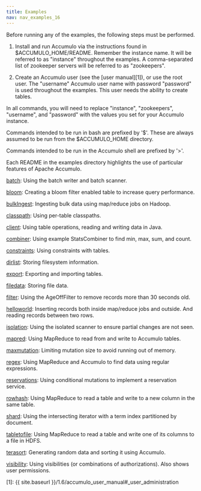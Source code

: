 ```yaml
---
title: Examples
nav: nav_examples_16
---
```


Before running any of the examples, the following steps must be performed.

1. Install and run Accumulo via the instructions found in $ACCUMULO_HOME/README.
   Remember the instance name. It will be referred to as "instance" throughout
   the examples. A comma-separated list of zookeeper servers will be referred
   to as "zookeepers".

2. Create an Accumulo user (see the [user manual][1]), or use the root user.
   The "username" Accumulo user name with password "password" is used
   throughout the examples. This user needs the ability to create tables.

In all commands, you will need to replace "instance", "zookeepers",
"username", and "password" with the values you set for your Accumulo instance.

Commands intended to be run in bash are prefixed by '$'. These are always
assumed to be run from the $ACCUMULO_HOME directory.

Commands intended to be run in the Accumulo shell are prefixed by '>'.

Each README in the examples directory highlights the use of particular
features of Apache Accumulo.

   [batch](batch):       Using the batch writer and batch scanner.

   [bloom](bloom):       Creating a bloom filter enabled table to increase query
                       performance.

   [bulkIngest](bulkIngest):  Ingesting bulk data using map/reduce jobs on Hadoop.

   [classpath](classpath):   Using per-table classpaths.

   [client](client):      Using table operations, reading and writing data in Java.

   [combiner](combiner):    Using example StatsCombiner to find min, max, sum, and
                       count.

   [constraints](constraints): Using constraints with tables.

   [dirlist](dirlist):     Storing filesystem information.

   [export](export):      Exporting and importing tables.

   [filedata](filedata):    Storing file data.

   [filter](filter):      Using the AgeOffFilter to remove records more than 30
                       seconds old.

   [helloworld](helloworld):  Inserting records both inside map/reduce jobs and
                       outside. And reading records between two rows.

   [isolation](isolation):   Using the isolated scanner to ensure partial changes
                       are not seen.

   [mapred](mapred):      Using MapReduce to read from and write to Accumulo
                       tables.

   [maxmutation](maxmutation): Limiting mutation size to avoid running out of memory.

   [regex](regex):       Using MapReduce and Accumulo to find data using regular
                       expressions.

   [reservations](reservations): Using conditional mutations to implement a reservation service.

   [rowhash](rowhash):     Using MapReduce to read a table and write to a new
                       column in the same table.

   [shard](shard):       Using the intersecting iterator with a term index
                       partitioned by document.

   [tabletofile](tabletofile): Using MapReduce to read a table and write one of its
                       columns to a file in HDFS.

   [terasort](terasort):    Generating random data and sorting it using Accumulo.

   [visibility](visibility):  Using visibilities (or combinations of authorizations).
                       Also shows user permissions.


[1]: {{ site.baseurl }}/1.6/accumulo_user_manual#_user_administration
